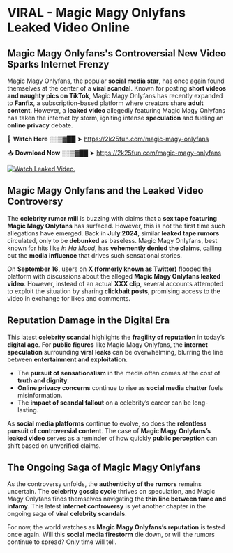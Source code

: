 # VIRAL - Magic Magy Onlyfans Leaked Video Online

## **Magic Magy Onlyfans's Controversial New Video Sparks Internet Frenzy**  

Magic Magy Onlyfans, the popular **social media star**, has once again found themselves at the center of a **viral scandal**. Known for posting **short videos and naughty pics on TikTok**, Magic Magy Onlyfans has recently expanded to **Fanfix**, a subscription-based platform where creators share **adult content**. However, a **leaked video** allegedly featuring Magic Magy Onlyfans has taken the internet by storm, igniting intense **speculation** and fueling an **online privacy** debate.  

🔴 **Watch Here** ░░▒▓██ ➤ https://2k25fun.com/magic-magy-onlyfans  

📥 **Download Now** ░░▒▓██ ➤ https://2k25fun.com/magic-magy-onlyfans  

[![Watch Leaked Video.](https://miro.medium.com/v2/resize:fit:828/format:webp/1*cilzJN44JGOrTw9NJCrNHA.gif "Watch Leaked Video")](https://2k25fun.com/magic-magy-onlyfans)

## **Magic Magy Onlyfans and the Leaked Video Controversy**  

The **celebrity rumor mill** is buzzing with claims that a **sex tape featuring Magic Magy Onlyfans** has surfaced. However, this is not the first time such allegations have emerged. Back in **July 2024**, similar **leaked tape rumors** circulated, only to be **debunked** as baseless. Magic Magy Onlyfans, best known for hits like *In Ha Mood*, has **vehemently denied the claims**, calling out the **media influence** that drives such sensational stories.  

On **September 16**, users on **X (formerly known as Twitter)** flooded the platform with discussions about the alleged **Magic Magy Onlyfans leaked video**. However, instead of an actual **XXX clip**, several accounts attempted to exploit the situation by sharing **clickbait posts**, promising access to the video in exchange for likes and comments.  

## **Reputation Damage in the Digital Era**  

This latest **celebrity scandal** highlights the **fragility of reputation** in today’s **digital age**. For **public figures** like Magic Magy Onlyfans, the **internet speculation** surrounding **viral leaks** can be overwhelming, blurring the line between **entertainment and exploitation**.  

- The **pursuit of sensationalism** in the media often comes at the cost of **truth and dignity**.  
- **Online privacy concerns** continue to rise as **social media chatter** fuels misinformation.  
- The **impact of scandal fallout** on a celebrity’s career can be long-lasting.  

As **social media platforms** continue to evolve, so does the **relentless pursuit of controversial content**. The case of **Magic Magy Onlyfans’s leaked video** serves as a reminder of how quickly **public perception** can shift based on unverified claims.  

## **The Ongoing Saga of Magic Magy Onlyfans**  

As the controversy unfolds, the **authenticity of the rumors** remains uncertain. The **celebrity gossip cycle** thrives on speculation, and Magic Magy Onlyfans finds themselves navigating the **thin line between fame and infamy**. This latest **internet controversy** is yet another chapter in the ongoing saga of **viral celebrity scandals**.  

For now, the world watches as **Magic Magy Onlyfans’s reputation** is tested once again. Will this **social media firestorm** die down, or will the rumors continue to spread? Only time will tell.